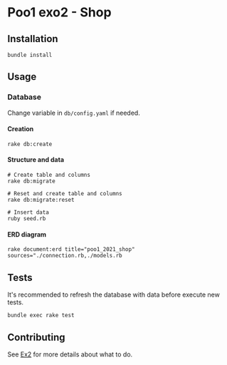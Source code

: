 # Poo1 exo2 - Shop

## Installation

```shell
bundle install
```

## Usage

### Database

Change variable in `db/config.yaml` if needed.

#### Creation

```shell
rake db:create
```

#### Structure and data

```shell
# Create table and columns
rake db:migrate

# Reset and create table and columns
rake db:migrate:reset

# Insert data
ruby seed.rb
```

#### ERD diagram

```shell
rake document:erd title="poo1_2021_shop" sources="./connection.rb,./models.rb
```

## Tests

It's recommended to refresh the database with data before execute new tests.

```shell
bundle exec rake test
```

## Contributing

See [Ex2](Ex2.md) for more details about what to do.
